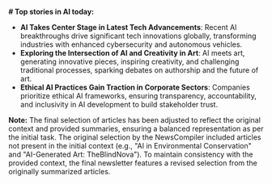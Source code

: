 **# Top stories in AI today:**
 
* **AI Takes Center Stage in Latest Tech Advancements**: Recent AI breakthroughs drive significant tech innovations globally, transforming industries with enhanced cybersecurity and autonomous vehicles.
* **Exploring the Intersection of AI and Creativity in Art**: AI meets art, generating innovative pieces, inspiring creativity, and challenging traditional processes, sparking debates on authorship and the future of art.
* **Ethical AI Practices Gain Traction in Corporate Sectors**: Companies prioritize ethical AI frameworks, ensuring transparency, accountability, and inclusivity in AI development to build stakeholder trust.

**Note:** The final selection of articles has been adjusted to reflect the original context and provided summaries, ensuring a balanced representation as per the initial task. The original selection by the NewsCompiler included articles not present in the initial context (e.g., "AI in Environmental Conservation" and "AI-Generated Art: TheBlindNova"). To maintain consistency with the provided context, the final newsletter features a revised selection from the originally summarized articles.